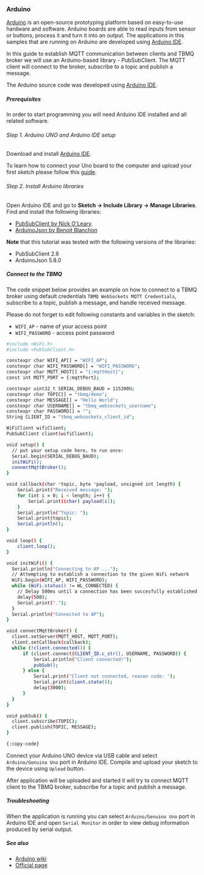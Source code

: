 ### Arduino
[Arduino](https://en.wikipedia.org/wiki/Arduino) is an open-source prototyping platform based on easy-to-use hardware and software.
Arduino boards are able to read inputs from sensor or buttons, process it and turn it into an output. The applications in this samples that are running on Arduino are developed using [Arduino IDE](https://www.arduino.cc/en/Main/Software).

In this guide to establish MQTT communication between clients and TBMQ broker we will use an Arduino-based library - PubSubClient.
The MQTT client will connect to the broker, subscribe to a topic and publish a message.

The Arduino source code was developed using [Arduino IDE](https://www.arduino.cc/en/software).

##### Prerequisites

In order to start programming you will need Arduino IDE installed and all related software.

###### Step 1. Arduino UNO and Arduino IDE setup
Download and install [Arduino IDE](https://www.arduino.cc/en/Main/Software).

To learn how to connect your Uno board to the computer and upload your first sketch please follow this [guide](https://www.arduino.cc/en/Guide/ArduinoUno).

###### Step 2. Install Arduino libraries

Open Arduino IDE and go to **Sketch -> Include Library -> Manage Libraries**.
Find and install the following libraries:

- [PubSubClient by Nick O'Leary](http://pubsubclient.knolleary.net/).
- [ArduinoJson by Benoit Blanchon](https://github.com/bblanchon/ArduinoJson)

**Note** that this tutorial was tested with the following versions of the libraries:

- PubSubClient 2.6
- ArduinoJson 5.8.0 

##### Connect to the TBMQ

The code snippet below provides an example on how to connect to a TBMQ broker using default credentials `TBMQ WebSockets MQTT Credentials`, subscribe to a topic, publish a message, and handle received message.

Please do not forget to edit following constants and variables in the sketch:

- `WIFI_AP` - name of your access point
- `WIFI_PASSWORD` - access point password

```bash
#include <WiFi.h>
#include <PubSubClient.h>

constexpr char WIFI_AP[] = "WIFI_AP";
constexpr char WIFI_PASSWORD[] = "WIFI_PASSWORD";
constexpr char MQTT_HOST[] = "{:mqttHost}";
const int MQTT_PORT = {:mqttPort};

constexpr uint32_t SERIAL_DEBUG_BAUD = 115200U;
constexpr char TOPIC[] = "tbmq/demo";
constexpr char MESSAGE[] = "Hello World";
constexpr char USERNAME[] = "tbmq_websockets_username";
constexpr char PASSWORD[] = "";
String CLIENT_ID = "tbmq_websockets_client_id";

WiFiClient wifiClient;
PubSubClient client(wifiClient);

void setup() {
  // put your setup code here, to run once:
  Serial.begin(SERIAL_DEBUG_BAUD);
  initWiFi();
  connectMqttBroker();
}

void callback(char *topic, byte *payload, unsigned int length) {
    Serial.print("Received message: ");
    for (int i = 0; i < length; i++) {
        Serial.print((char) payload[i]);
    }
    Serial.println("Topic: ");
    Serial.print(topic);
    Serial.println();
}

void loop() {
    client.loop();
}

void initWiFi() {
  Serial.println("Connecting to AP ...");
  // Attempting to establish a connection to the given WiFi network
  WiFi.begin(WIFI_AP, WIFI_PASSWORD);
  while (WiFi.status() != WL_CONNECTED) {
    // Delay 500ms until a connection has been succesfully established
    delay(500);
    Serial.print(".");
  }
  Serial.println("Connected to AP");
}

void connectMqttBroker() {
  client.setServer(MQTT_HOST, MQTT_PORT);
  client.setCallback(callback);
  while (!client.connected()) {
      if (client.connect(CLIENT_ID.c_str(), USERNAME, PASSWORD)) {
          Serial.println("Client connected!");
          pubSub();  
      } else {
          Serial.print("Client not connected, reason code: ");
          Serial.print(client.state());
          delay(3000);
      }
  }  
}

void pubSub() {
  client.subscribe(TOPIC);
  client.publish(TOPIC, MESSAGE);
}

{:copy-code}
```

Connect your Arduino UNO device via USB cable and select `Arduino/Genuino Uno` port in Arduino IDE. Compile and upload your sketch to the device using `Upload` button.

After application will be uploaded and started it will try to connect MQTT client to the TBMQ broker, subscribe for a topic and publish a message.

##### Troubleshooting

When the application is running you can select `Arduino/Genuino Uno` port in Arduino IDE and open `Serial Monitor` in order to view debug information produced by serial output.

##### See also

- [Arduino wiki](https://en.wikipedia.org/wiki/Arduino)
- [Official page](https://www.arduino.cc/en/Main/ArduinoBoardUno)

